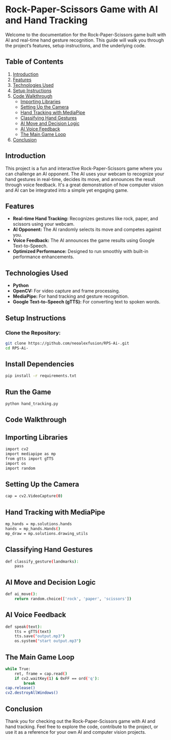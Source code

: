 # Rock-Paper-Scissors Game with AI and Hand Tracking

Welcome to the documentation for the Rock-Paper-Scissors game built with AI and real-time hand gesture recognition. This guide will walk you through the project’s features, setup instructions, and the underlying code.

## Table of Contents
1. [Introduction](#introduction)
2. [Features](#features)
3. [Technologies Used](#technologies-used)
4. [Setup Instructions](#setup-instructions)
5. [Code Walkthrough](#code-walkthrough)
   - [Importing Libraries](#importing-libraries)
   - [Setting Up the Camera](#setting-up-the-camera)
   - [Hand Tracking with MediaPipe](#hand-tracking-with-mediapipe)
   - [Classifying Hand Gestures](#classifying-hand-gestures)
   - [AI Move and Decision Logic](#ai-move-and-decision-logic)
   - [AI Voice Feedback](#ai-voice-feedback)
   - [The Main Game Loop](#the-main-game-loop)
6. [Conclusion](#conclusion)

## Introduction
This project is a fun and interactive Rock-Paper-Scissors game where you can challenge an AI opponent. The AI uses your webcam to recognize your hand gestures in real-time, decides its move, and announces the result through voice feedback. It's a great demonstration of how computer vision and AI can be integrated into a simple yet engaging game.

## Features
- **Real-time Hand Tracking:** Recognizes gestures like rock, paper, and scissors using your webcam.
- **AI Opponent:** The AI randomly selects its move and competes against you.
- **Voice Feedback:** The AI announces the game results using Google Text-to-Speech.
- **Optimized Performance:** Designed to run smoothly with built-in performance enhancements.

## Technologies Used
- **Python**
- **OpenCV:** For video capture and frame processing.
- **MediaPipe:** For hand tracking and gesture recognition.
- **Google Text-to-Speech (gTTS):** For converting text to spoken words.

## Setup Instructions

### Clone the Repository:
```bash
git clone https://github.com/neoalexfusion/RPS-Ai-.git
cd RPS-Ai-
```
## Install Dependencies
```bash
pip install -r requirements.txt
```
## Run the Game
```bash
python hand_tracking.py
```
## Code Walkthrough

## Importing Libraries
```bash
import cv2
import mediapipe as mp
from gtts import gTTS
import os
import random
```
## Setting Up the Camera
```bash
cap = cv2.VideoCapture(0)
```
## Hand Tracking with MediaPipe
```bash
mp_hands = mp.solutions.hands
hands = mp_hands.Hands()
mp_draw = mp.solutions.drawing_utils
```
## Classifying Hand Gestures
```bash
def classify_gesture(landmarks):
    pass
```
## AI Move and Decision Logic
```bash
def ai_move():
    return random.choice(['rock', 'paper', 'scissors'])
```
## AI Voice Feedback
```bash
def speak(text):
    tts = gTTS(text)
    tts.save("output.mp3")
    os.system("start output.mp3")
```
## The Main Game Loop
```bash
while True:
    ret, frame = cap.read()
    if cv2.waitKey(1) & 0xFF == ord('q'):
        break
cap.release()
cv2.destroyAllWindows()
```
## Conclusion
Thank you for checking out the Rock-Paper-Scissors game with AI and hand tracking. Feel free to explore the code, contribute to the project, or use it as a reference for your own AI and computer vision projects.


